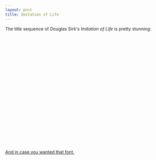 ```yaml
---
layout: post
title: Imitation of Life
---
```


The title sequence of Douglas Sirk's _Imitation of Life_ is pretty stunning:

<object width="560" height="349"><param name="movie" value="http://www.youtube.com/v/iGZ7NJ2rgyM?fs=1&amp;hl=en_US&amp;rel=0" /><param name="allowFullScreen" value="true" /><param name="allowscriptaccess" value="always" /><embed type="application/x-shockwave-flash" width="560" height="349" src="http://www.youtube.com/v/iGZ7NJ2rgyM?fs=1&amp;hl=en_US&amp;rel=0" allowscriptaccess="always" allowfullscreen="true"></embed></object>

[And in case you wanted that font.](http://www.haroldsfonts.com/imitation.html)